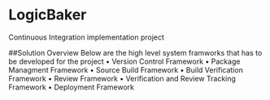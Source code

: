# LogicBaker
Continuous Integration implementation project

##Solution Overview
Below are the high level system framworks that has to be developed for the project
• Version Control Framework
• Package Managment Framework
• Source Build Framework
• Build Verification Framework
• Review Framework
• Verification and Review Tracking Framework
• Deployment Framework
